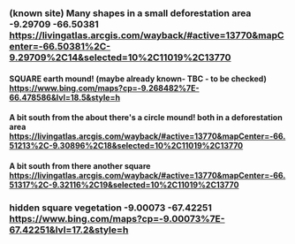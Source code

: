 ### (known site) Many shapes in a small deforestation area -9.29709 -66.50381 https://livingatlas.arcgis.com/wayback/#active=13770&mapCenter=-66.50381%2C-9.29709%2C14&selected=10%2C11019%2C13770
#### SQUARE earth mound! (maybe already known- TBC - to be checked) https://www.bing.com/maps?cp=-9.268482%7E-66.478586&lvl=18.5&style=h
#### A bit south from the about there's a circle mound! both in a deforestation area https://livingatlas.arcgis.com/wayback/#active=13770&mapCenter=-66.51213%2C-9.30896%2C18&selected=10%2C11019%2C13770
#### A bit south from there another square https://livingatlas.arcgis.com/wayback/#active=13770&mapCenter=-66.51317%2C-9.32116%2C19&selected=10%2C11019%2C13770

### hidden square vegetation -9.00073 -67.42251 https://www.bing.com/maps?cp=-9.00073%7E-67.42251&lvl=17.2&style=h